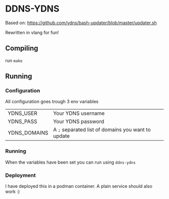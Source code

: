 # DDNS-YDNS

Based on: https://github.com/ydns/bash-updater/blob/master/updater.sh

Rewritten in vlang for fun!

## Compiling

run `make`

## Running

### Configuration

All configuration goes trough 3 env variables

| | |
|-|-|
| YDNS_USER | Your YDNS username |
| YDNS_PASS | Your YDNS password |
| YDNS_DOMAINS | A `;` separated list of domains you want to update |

### Running

When the variables have been set you can run using `ddns-ydns`

### Deployment

I have deployed this in a podman container. A plain service should also work :)